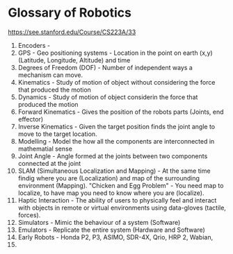 # Glossary of Robotics


https://see.stanford.edu/Course/CS223A/33

1. Encoders - 
2. GPS - Geo positioning systems - Location in the point on earth (x,y)(Latitude, Longitude, Altitude) and time
3. Degrees of Freedom (DOF) - Number of independent ways a mechanism can move. 
4. Kinematics - Study of motion of object without considering the force that produced the motion
5. Dynamics - Study of motion of object considerin the force that produced the motion
6. Forward Kinematics - Gives the position of the robots parts (Joints, end effector)
7. Inverse Kinematics - Given the target position finds the joint angle to move to the target location.
8. Modelling - Model the how all the components are interconnected in mathematial sense
9. Joint Angle - Angle formed at the joints between two components connected at the joint 
10. SLAM (Simultaneous Localization and Mapping) - At the same time findig where you are (Localization) and map of the surrounding environment (Mapping). "Chicken and Egg Problem" - You need map to localize, to have map you need to know where you are (localize).
11. Haptic Interaction - The ability of users to physically feel and interact with objects in remote or virtual environments using data-gloves (tactile, forces).
12. Simulators - Mimic the behaviour of a system (Software)
13. Emulators - Replicate the entire system (Hardware and Software)
14. Early Robots - Honda P2, P3, ASIMO, SDR-4X, Qrio, HRP 2, Wabian, 
15. 